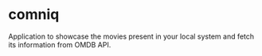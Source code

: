 # comniq
Application to showcase the movies present in your local system and fetch its information from OMDB API.
